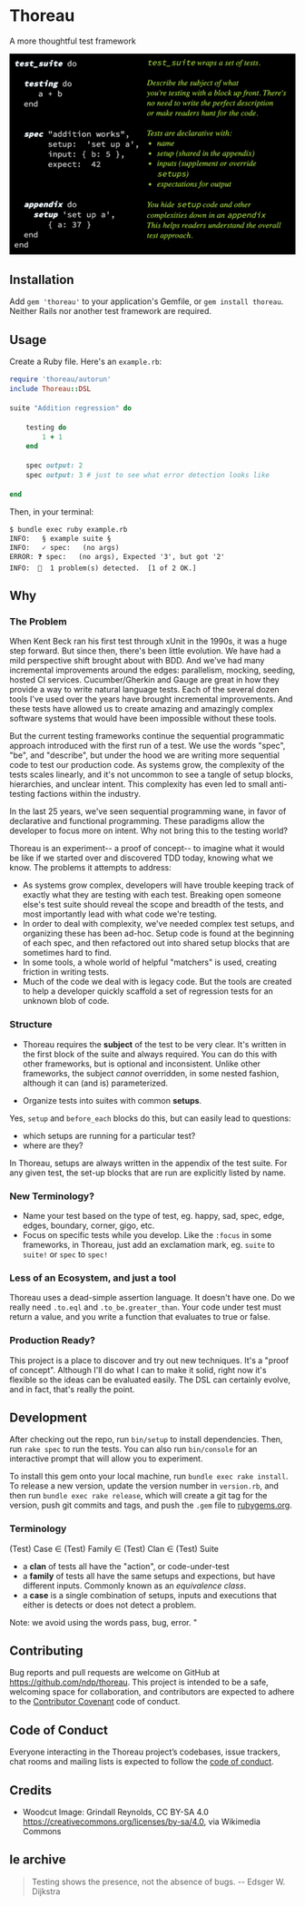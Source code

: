 
# Thoreau

A more thoughtful test framework

![alt text](docs/thoreau-sample-annotated.png "Example test case using Thoreau")

## Installation

Add `gem 'thoreau'` to your application's Gemfile, or `gem install thoreau`. Neither Rails nor another test framework are required.

## Usage

Create a Ruby file. Here's an `example.rb`:

```ruby
require 'thoreau/autorun'
include Thoreau::DSL

suite "Addition regression" do
    
    testing do
        1 + 1
    end

    spec output: 2
    spec output: 3 # just to see what error detection looks like

end
```
Then, in your terminal:
```shell
$ bundle exec ruby example.rb 
INFO:   § example suite §
INFO:   ✓ spec:   (no args)
ERROR: ❓ spec:   (no args), Expected '3', but got '2'
INFO:  🛑  1 problem(s) detected.  [1 of 2 OK.]
```

## Why

### The Problem

When Kent Beck ran his first test through xUnit in the 1990s, it was a huge step forward. But since then, there's been little evolution. We have had a mild perspective
shift brought about with BDD. And we've had many incremental improvements around the edges: parallelism, mocking, seeding, hosted CI services. Cucumber/Gherkin and Gauge are great in how they provide a way to write natural language tests. Each of the several dozen tools I've used over the years have brought incremental improvements. And these tests have allowed us to create amazing and amazingly complex software systems that would have been impossible without these tools.

But the current testing frameworks continue the sequential programmatic approach introduced with the first run of a test. We use the words "spec", "be", and "describe", but under the hood we are writing more sequential code to test our production code. As systems grow, the complexity of the tests scales linearly, and it's not uncommon to see a tangle of setup blocks, hierarchies, and unclear intent. This complexity has even led to small anti-testing factions within the industry.

In the last 25 years, we've seen sequential programming wane, in favor of declarative and functional programming. These paradigms allow the developer to focus more on intent. Why not bring this to the testing world?

Thoreau is an experiment-- a proof of concept-- to imagine what it would be like if we started over and discovered TDD today, knowing what we know. The problems it attempts to address:
* As systems grow complex, developers will have trouble keeping track of exactly what they are testing with each test. Breaking open someone else's test suite should reveal the scope and breadth of the tests, and most importantly lead with what code we're testing.
* In order to deal with complexity, we've needed complex test setups, and organizing these has been ad-hoc. Setup code is found at the beginning of each spec, and then refactored out into shared setup blocks that are sometimes hard to find.
* In some tools, a whole world of helpful "matchers" is used, creating friction in writing tests. 
* Much of the code we deal with is legacy code. But the tools are created to help a developer quickly scaffold a set of regression tests for an unknown blob of code.

### Structure

* Thoreau requires the **subject** of the test to be very clear. It's written in the first block of the suite and always
  required. You can do this with other frameworks, but is optional and inconsistent. Unlike other frameworks, the
  subject _cannot_ overridden, in some nested fashion, although it can (and is) parameterized.

* Organize tests into suites with common **setups**.

Yes, `setup` and `before_each` blocks do this, but can easily lead to questions:

- which setups are running for a particular test?
- where are they?

In Thoreau, setups are always written in the appendix of the test suite. For any given test, the set-up blocks that are
run are explicitly listed by name.

### New Terminology?

* Name your test based on the type of test, eg. happy, sad, spec, edge, edges, boundary, corner, gigo, etc.
* Focus on specific tests while you develop. Like the `:focus` in some frameworks, in Thoreau, just add an exclamation
  mark, eg. `suite` to `suite!` or `spec` to `spec!`

### Less of an Ecosystem, and just a tool

Thoreau uses a dead-simple assertion language. It doesn't have one. Do we really need `.to.eql` and `.to_be.greater_than`.
  Your code under test must return a value, and you write a function that evaluates to true or false.

### Production Ready?

This project is a place to discover and try out new techniques. It's a "proof of concept". Although I'll do what I can
to make it solid, right now it's flexible so the ideas can be evaluated easily. The DSL can certainly evolve, and in
fact, that's really the point.

## Development

After checking out the repo, run `bin/setup` to install dependencies. Then, run `rake spec` to run the tests. You can
also run `bin/console` for an interactive prompt that will allow you to experiment.

To install this gem onto your local machine, run `bundle exec rake install`. To release a new version, update the
version number in `version.rb`, and then run `bundle exec rake release`, which will create a git tag for the version,
push git commits and tags, and push the `.gem` file to [rubygems.org](https://rubygems.org).

### Terminology

(Test) Case ∈ (Test) Family ∈ (Test) Clan ∈ (Test) Suite

* a **clan** of tests all have the "action", or code-under-test
* a **family** of tests all have the same setups and expections, but have different inputs. Commonly known as an *equivalence class*.
* a **case** is a single combination of setups, inputs and executions that either is detects or does not detect a problem.

Note: we avoid using the words pass, bug, error. "

## Contributing

Bug reports and pull requests are welcome on GitHub at https://github.com/ndp/thoreau. This project is intended to be a
safe, welcoming space for collaboration, and contributors are expected to adhere to
the [Contributor Covenant](http://contributor-covenant.org) code of conduct.

## Code of Conduct

Everyone interacting in the Thoreau project’s codebases, issue trackers, chat rooms and mailing lists is expected to
follow the [code of conduct](https://github.com/ndp/thoreau/blob/master/CODE_OF_CONDUCT.md).

## Credits

* Woodcut Image: Grindall Reynolds, CC BY-SA 4.0 <https://creativecommons.org/licenses/by-sa/4.0>, via Wikimedia Commons


## le archive

> Testing shows the presence, not the absence of bugs. -- Edsger W. Dijkstra
